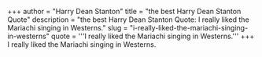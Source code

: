 +++
author = "Harry Dean Stanton"
title = "the best Harry Dean Stanton Quote"
description = "the best Harry Dean Stanton Quote: I really liked the Mariachi singing in Westerns."
slug = "i-really-liked-the-mariachi-singing-in-westerns"
quote = '''I really liked the Mariachi singing in Westerns.'''
+++
I really liked the Mariachi singing in Westerns.
